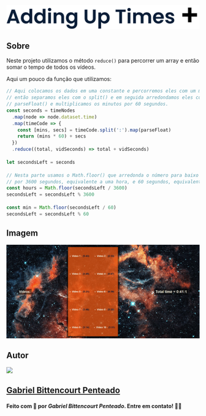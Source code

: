 <div align="center">
  <img src=".github/../../.github/Day17-img/title-day17.svg">
</div>

## Sobre
Neste projeto utilizamos o método `reduce()` para percorrer um array e então somar o tempo de todos os vídeos.

Aqui um pouco da função que utilizamos:
```javascript
// Aqui colocamos os dados em uma constante e percorremos eles com um map()
// então separamos eles com o split() e em seguida arredondamos eles com o
// parseFloat() e multiplicamos os minutos por 60 segundos.
const seconds = timeNodes
  .map(node => node.dataset.time)
  .map(timeCode => {
    const [mins, secs] = timeCode.split(':').map(parseFloat)
    return (mins * 60) + secs
  })
  .reduce((total, vidSeconds) => total + vidSeconds)

let secondsLeft = seconds

// Nesta parte usamos o Math.floor() que arredonda o número para baixo e multiplicamos
// por 3600 segundos, equivalente a uma hora, e 60 segundos, equivalente a um minuto.
const hours = Math.floor(secondsLeft / 3600)
secondsLeft = secondsLeft % 3600

const min = Math.floor(secondsLeft / 60)
secondsLeft = secondsLeft % 60
```

## Imagem
<div align="center">
  <img src=".github/../../.github/Day17-img/day17.png" width="800">
</div>

## Autor
<img src="https://unavatar.now.sh/github/gabrlcj" width="175" />

## [Gabriel Bittencourt Penteado](https://www.linkedin.com/in/gabriel-bittencourt-penteado/)

#### Feito com 🤎 por *Gabriel Bittencourt Penteado*. Entre em contato! 👋🏽